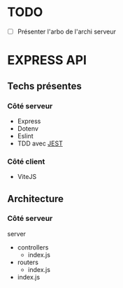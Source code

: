 # TODO

- [ ] Présenter l'arbo de l'archi serveur

# EXPRESS API

## Techs présentes

### Côté serveur

- Express
- Dotenv
- Eslint
- TDD avec [JEST](https://jestjs.io/fr/docs/getting-started)

### Côté client

- ViteJS

## Architecture

### Côté serveur

server
- controllers
  - index.js
- routers
  - index.js
- index.js